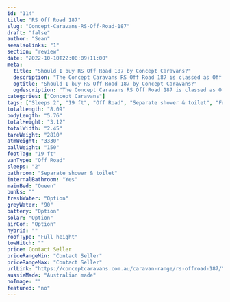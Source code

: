 ```yaml
---
id: "114"
title: "RS Off Road 187"
slug: "Concept-Caravans-RS-Off-Road-187"
draft: "false"
author: "Sean"
seealsolinks: "1"
section: "review"
date: "2022-10-10T22:00:09+11:00"
meta:
  title: "Should I buy RS Off Road 187 by Concept Caravans?"
  description: "The Concept Caravans RS Off Road 187 is classed as Off Road, and sleeps 2 people. It is Australian made and comes in at 19 ft. It generally has Separate shower & toilet."
  ogtitle: "Should I buy RS Off Road 187 by Concept Caravans?"
  ogdescription: "The Concept Caravans RS Off Road 187 is classed as Off Road, and sleeps 2 people. It is Australian made and comes in at 19 ft. It generally has Separate shower & toilet."
categories: ["Concept Caravans"]
tags: ["Sleeps 2", "19 ft", "Off Road", "Separate shower & toilet", "Full height", "Price Unknown", "Australian made"]
totalLength: "8.09"
bodyLength: "5.76"
totalHeight: "3.12"
totalWidth: "2.45"
tareWeight: "2810"
atmWeight: "3330"
ballWeight: "150"
footTag: "19 ft"
vanType: "Off Road"
sleeps: "2"
bathroom: "Separate shower & toilet"
internalBathroom: "Yes"
mainBed: "Queen"
bunks: ""
freshWater: "Option"
greyWater: "90"
battery: "Option"
solar: "Option"
airCon: "Option"
hybrid: ""
roofType: "Full height"
towHitch: ""
price: Contact Seller
priceRangeMin: "Contact Seller"
priceRangeMax: "Contact Seller"
urlLink: "https://conceptcaravans.com.au/caravan-range/rs-offroad-187/"
aussieMade: "Australian made"
noImage: ""
featured: "no"
---
```


